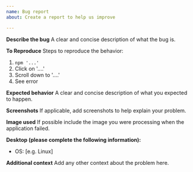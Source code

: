 ```yaml
---
name: Bug report
about: Create a report to help us improve

---
```


**Describe the bug**
A clear and concise description of what the bug is.

**To Reproduce**
Steps to reproduce the behavior:
1. `npm '...'`
2. Click on '....'
3. Scroll down to '....'
4. See error

**Expected behavior**
A clear and concise description of what you expected to happen.

**Screenshots**
If applicable, add screenshots to help explain your problem.

**Image used**
If possible include the image you were processing when the application failed.

**Desktop (please complete the following information):**
 - OS: [e.g. Linux]

**Additional context**
Add any other context about the problem here.
